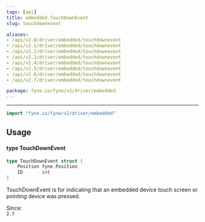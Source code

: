 ```yaml
---
tags: [api]
title: embedded.TouchDownEvent
slug: touchdownevent

aliases:
- /api/v2.0/driver/embedded/touchdownevent
- /api/v2.1/driver/embedded/touchdownevent
- /api/v2.2/driver/embedded/touchdownevent
- /api/v2.3/driver/embedded/touchdownevent
- /api/v2.4/driver/embedded/touchdownevent
- /api/v2.5/driver/embedded/touchdownevent
- /api/v2.6/driver/embedded/touchdownevent
- /api/v2.7/driver/embedded/touchdownevent

package: fyne.io/fyne/v2/driver/embedded
---
```



---
```go
import "fyne.io/fyne/v2/driver/embedded"
```

## Usage

#### type TouchDownEvent

```go
type TouchDownEvent struct {
	Position fyne.Position
	ID       int
}
```

TouchDownEvent is for indicating that an embedded device touch screen or pointing device was pressed.


<div class="since">Since: <code>
2.7</code></div>
